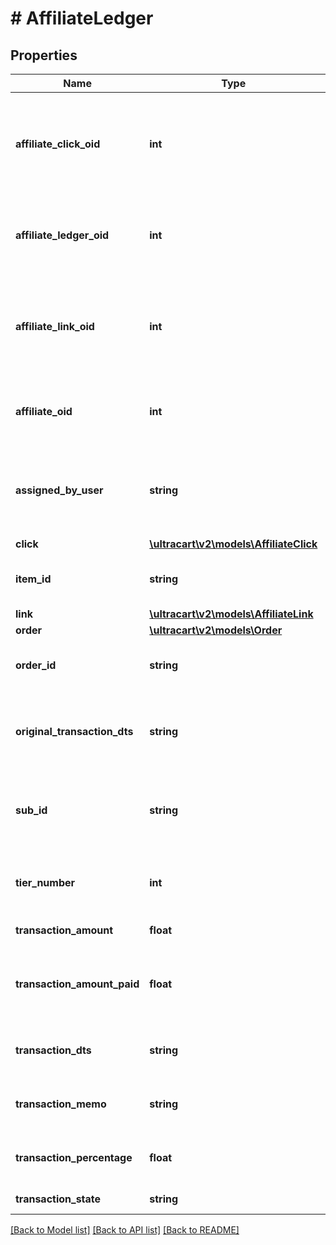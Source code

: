 # # AffiliateLedger

## Properties

Name | Type | Description | Notes
------------ | ------------- | ------------- | -------------
**affiliate_click_oid** | **int** | Unique object identifier for the click associated with this ledger entry | [optional]
**affiliate_ledger_oid** | **int** | Affiliate ledger object ID associated with this ledger | [optional]
**affiliate_link_oid** | **int** | Unique object identifier for the link that this click is associated with | [optional]
**affiliate_oid** | **int** | Affiliate object ID associated with this transaction | [optional]
**assigned_by_user** | **string** | User that assigned the transaction if it was done manually | [optional]
**click** | [**\ultracart\v2\models\AffiliateClick**](AffiliateClick.md) |  | [optional]
**item_id** | **string** | Item ID associated with this transaction | [optional]
**link** | [**\ultracart\v2\models\AffiliateLink**](AffiliateLink.md) |  | [optional]
**order** | [**\ultracart\v2\models\Order**](Order.md) |  | [optional]
**order_id** | **string** | Order ID associated with this transaction | [optional]
**original_transaction_dts** | **string** | Date/time of the original transaction for reversals | [optional]
**sub_id** | **string** | Sub ID associated with transaction (from the click) | [optional]
**tier_number** | **int** | Tier number that this transaction earned | [optional]
**transaction_amount** | **float** | Transaction amount | [optional]
**transaction_amount_paid** | **float** | Amount of the transaction that has been paid out. | [optional]
**transaction_dts** | **string** | Date/time that the transaction was made | [optional]
**transaction_memo** | **string** | Memo explaining the transaction | [optional]
**transaction_percentage** | **float** | Percentage associated with this transaction | [optional]
**transaction_state** | **string** | Transaction state | [optional]

[[Back to Model list]](../../README.md#models) [[Back to API list]](../../README.md#endpoints) [[Back to README]](../../README.md)
